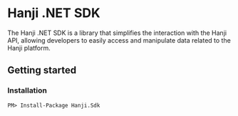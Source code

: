 # Hanji .NET SDK

The Hanji .NET SDK is a library that simplifies the interaction with the Hanji API, allowing developers to easily access and manipulate data related to the Hanji platform.

## Getting started

### Installation

`PM> Install-Package Hanji.Sdk`
